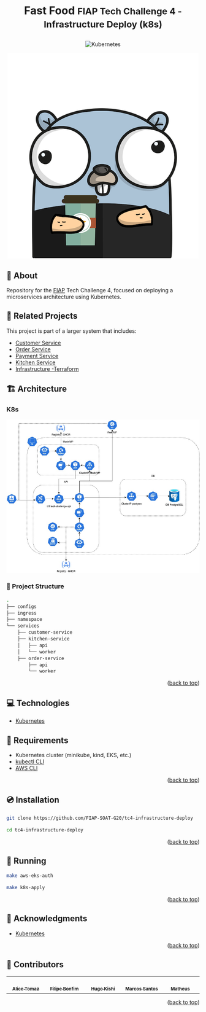 <a name="readme-top"></a>

# <p align="center"><b>Fast Food</b> <small>FIAP Tech Challenge 4 - Infrastructure Deploy (k8s)</small></p>

<p align="center">
    <img src="https://img.shields.io/badge/Tools-Kubernetes-informational?style=flat-square&logo=kubernetes&color=326CE5" alt="Kubernetes" />
</p>

<p align="center">
    <img src="docs/gopher.png" alt="Fast Food" />
</p>

## 💬 About

Repository for the [FIAP](https://postech.fiap.com.br/) Tech Challenge 4, focused on deploying a microservices architecture using Kubernetes.

## 🔗 Related Projects

This project is part of a larger system that includes:

- [Customer Service](https://github.com/FIAP-SOAT-G20/tc4-customer-service)
- [Order Service](https://github.com/FIAP-SOAT-G20/tc4-order-service)
- [Payment Service](https://github.com/FIAP-SOAT-G20/tc4-payment-service)
- [Kitchen Service](https://github.com/FIAP-SOAT-G20/tc4-kitchen-service)
- [Infrastructure -Terraform](https://github.com/FIAP-SOAT-G20/tc4-infrastructure-tf)

## 🏗️ Architecture

### K8s

![k8s](docs/k8s.jpg)

### :open_file_folder: Project Structure

```sh
.
├── configs
├── ingress
├── namespace
└── services
    ├── customer-service
    ├── kitchen-service
    │   ├── api
    │   └── worker
    ├── order-service
        ├── api
        └── worker
```

<p align="right">(<a href="#readme-top">back to top</a>)</p>


## :computer: Technologies

- [Kubernetes](https://kubernetes.io/)

## :scroll: Requirements

- Kubernetes cluster (minikube, kind, EKS, etc.)
- [kubectl CLI](https://kubernetes.io/docs/tasks/tools/)
- [AWS CLI](https://aws.amazon.com/cli/)

<p align="right">(<a href="#readme-top">back to top</a>)</p>

## :cd: Installation

```sh
git clone https://github.com/FIAP-SOAT-G20/tc4-infrastructure-deploy
```

```sh
cd tc4-infrastructure-deploy
```

<p align="right">(<a href="#readme-top">back to top</a>)</p>

## :runner: Running

```sh
make aws-eks-auth
```

```sh
make k8s-apply
```

<p align="right">(<a href="#readme-top">back to top</a>)</p>

## :clap: Acknowledgments

- [Kubernetes](https://kubernetes.io/)

<p align="right">(<a href="#readme-top">back to top</a>)</p>

## :busts_in_silhouette: Contributors

<div align="center">
  <table>
    <tbody>
      <tr>
        <td align="center" valign="top" width="14.28%"><a href="https://github.com/atomaz"><img src="https://github.com/atomaz.png" width="100px;" alt=""/><br /><sub><b>Alice Tomaz</b></sub></a><br />
        <td align="center" valign="top" width="14.28%"><a href="https://github.com/filipe1309"><img src="https://github.com/filipe1309.png" width="100px;" alt=""/><br /><sub><b>Filipe Bonfim</b></sub></a><br />
        <td align="center" valign="top" width="14.28%"><a href="https://github.com/hugokishi"><img src="https://github.com/hugokishi.png" width="100px;" alt=""/><br /><sub><b>Hugo Kishi</b></sub></a><br />
        <td align="center" valign="top" width="14.28%"><a href="https://github.com/marcos-nsantos"><img src="https://github.com/marcos-nsantos.png" width="100px;" alt=""/><br /><sub><b>Marcos Santos</b></sub></a><br />
        <td align="center" valign="top" width="14.28%"><a href="https://github.com/th3r4ven"><img src="https://github.com/th3r4ven.png" width="100px;" alt=""/><br /><sub><b>Matheus</b></sub></a><br />
      </tr>
    </tbody>
  </table>
</div>

<p align="right">(<a href="#readme-top">back to top</a>)</p>
